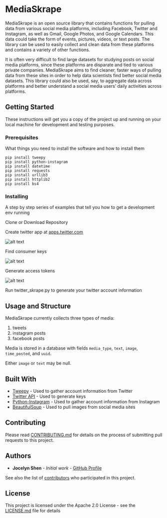 # MediaSkrape

MediaSkrape is an open source library that contains functions for pulling data from various social media platforms, including Facebook, Twitter and Instagram, as well as Gmail, Google Photos, and Google Calendars. This data could take the form of events, pictures, videos, or text posts. The library can be used to easily collect and clean data from these platforms and contains a variety of other functions.

It is often very difficult to find large datasets for studying posts on social media platforms, since these platforms are disparate and tied to various private companies. MediaSkrape aims to find cleaner, faster ways of pulling data from these sites in order to help data scientists find better social media datasets. This library could also be used, say, to aggregate data across platforms and better understand a social media users’ daily activities across platforms.

## Getting Started

These instructions will get you a copy of the project up and running on your local machine for development and testing purposes.

### Prerequisites

What things you need to install the software and how to install them

```
pip install tweepy
pip install python-instagram
pip install datetime
pip install requests
pip install urllib3
pip install httplib2
pip install bs4
```

### Installing

A step by step series of examples that tell you how to get a development env running

Clone or Download Repository

Create twitter app at [apps.twitter.com](apps.twitter.com)

![alt text](https://github.com/jocelynshen/MediaSkrape/blob/master/img/twitter_api_1.png "Create app")

Find consumer keys

![alt text](https://github.com/jocelynshen/MediaSkrape/blob/master/img/twitter_api_2.png "Consumer keys")

Generate access tokens

![alt text](https://github.com/jocelynshen/MediaSkrape/blob/master/img/twitter_api_3.png "Access keys")

Run twitter_skrape.py to generate your twitter account information

## Usage and Structure

MediaSkrape currently collects three types of media:
  1. tweets
  2. instagram posts
  3. facebook posts

Media is stored in a database with fields `media_type`, `text`, `image`, `time_posted`, and `uuid`.

Either `image` or `text` may be null.


## Built With

* [Tweepy](http://www.tweepy.org/) - Used to gather account information from Twitter
* [Twitter API](https://developer.twitter.com/en/docs) - Used to generate keys
* [Python-Instagram](https://github.com/facebookarchive/python-instagram) - Used to gather account information from Instagram
* [BeautifulSoup](https://www.crummy.com/software/BeautifulSoup/) - Used to pull images from social media sites

## Contributing

Please read [CONTRIBUTING.md](https://github.com/jocelynshen/MediaSkrape/blob/master/CONTRIBUTING.md) for details on the process of submitting pull requests to this project.


## Authors

* **Jocelyn Shen** - *Initial work* - [GitHub Profile](https://github.com/jocelynshen)

See also the list of [contributors](https://github.com/jocelynshen/MediaSkrape/graphs/contributors) who participated in this project.

## License

This project is licensed under the Apache 2.0 License - see the [LICENSE.md](LICENSE.md) file for details
